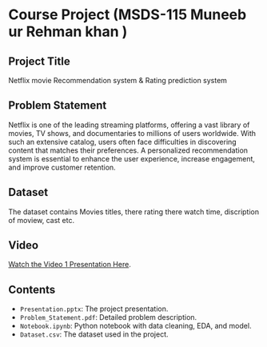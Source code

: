# Course Project (MSDS-115 Muneeb ur Rehman khan )

## Project Title
Netflix movie Recommendation system & Rating prediction system

## Problem Statement
Netflix is one of the leading streaming platforms, offering a vast library of movies, TV shows, and documentaries to millions of users worldwide. With such an extensive catalog, users often face difficulties in discovering content that matches their preferences. A personalized recommendation system is essential to enhance the user experience, increase engagement, and improve customer retention.

## Dataset
The dataset contains Movies titles, there rating there watch time, discription of moview, cast etc.

## Video
[Watch the Video 1 Presentation Here](link).

## Contents
- `Presentation.pptx`: The project presentation.
- `Problem_Statement.pdf`: Detailed problem description.
- `Notebook.ipynb`: Python notebook with data cleaning, EDA, and model.
- `Dataset.csv`: The dataset used in the project.
